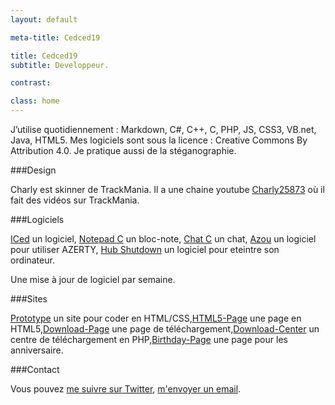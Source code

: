 ```yaml
---
layout: default

meta-title: Cedced19

title: Cedced19
subtitle: Developpeur.

contrast:

class: home
---
```


J’utilise quotidiennement : Markdown, C#, C++, C, PHP, JS, CSS3, VB.net, Java, HTML5.
Mes logiciels sont sous la licence : Creative Commons By Attribution 4.0.
Je pratique aussi de la stéganographie.

###Design

Charly est skinner de TrackMania. Il a une chaine youtube [Charly25873](https://www.youtube.com/channel/UCOmStS_lSNYu9iudht0mrwQ) où il fait des vidéos sur TrackMania.

###Logiciels

[ICed](http://cedced19.github.io/iced/) un logiciel,
[Notepad C](http://cedced19.github.io/notepad/) un bloc-note, 
[Chat C](http://cedced19.github.io/chat/) un chat, 
[Azou](http://cedced19.github.io/azou/) un logiciel pour utiliser AZERTY,
[Hub Shutdown](http://cedced19.github.io/hubshutdown/) un logiciel pour eteintre son ordinateur.

Une mise à jour de logiciel par semaine.

###Sites

[Prototype](http://cedced19.github.io/proto/) un site pour coder en HTML/CSS,[HTML5-Page](https://github.com/cedced19/HTML5-Page) une page en HTML5,[Download-Page](https://github.com/cedced19/Download-Page) une page de téléchargement,[Download-Center](https://github.com/cedced19/Download-Center) un centre de téléchargement en PHP,[Birthday-Page](https://github.com/cedced19/Birthday-Page) une page pour les anniversaire.

###Contact

Vous pouvez [me suivre sur Twitter](https://twitter.com/cedced19), [m'envoyer un email](mailto:cedced19@gmail.com).


